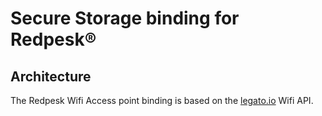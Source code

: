 # Secure Storage binding for Redpesk®

## Architecture

The Redpesk Wifi Access point binding is based on the [legato.io](https://legato.io/) Wifi API.
